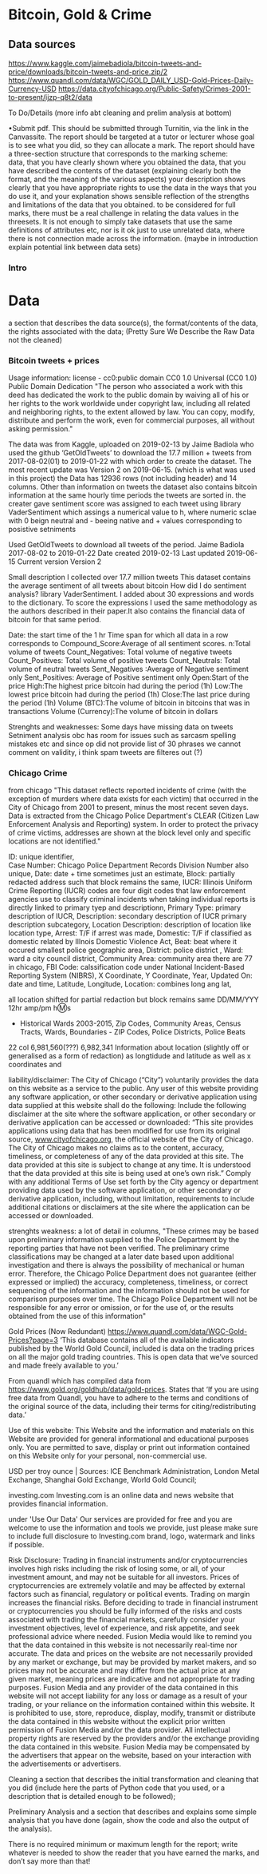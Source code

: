 # Bitcoin, Gold & Crime

## Data sources
https://www.kaggle.com/jaimebadiola/bitcoin-tweets-and-price/downloads/bitcoin-tweets-and-price.zip/2
https://www.quandl.com/data/WGC/GOLD_DAILY_USD-Gold-Prices-Daily-Currency-USD
https://data.cityofchicago.org/Public-Safety/Crimes-2001-to-present/ijzp-q8t2/data

To Do/Details (more info abt cleaning and prelim analysis at bottom)

•Submit pdf. This should be submitted through  Turnitin,  via  the  link  in  the Canvassite.  The  report  should be targeted  at  a  tutor  or  lecturer  whose  goal  is  to  see  what  you  did,  so  they can allocate a mark. The report should have a three-section structure that corresponds  to  the  marking  scheme:  
data, that you have clearly shown where you obtained the data,  that  you  have  described  the  contents  of  the  dataset  (explaining clearly  both  the  format,  and  the  meaning  of  the  various  aspects)
your description shows clearly that you have appropriate rights to use the data in the ways that you do use it, and  your  explanation  shows  sensible  reflection  of  the  strengths  and limitations  of  the  data  that  you  obtained. 
to be considered for full marks,  there  must  be  a  real  challenge  in  relating  the  data  values  in  the threesets.  It  is  not  enough  to  simply  take  datasets  that  use  the  same definitions of attributes etc, nor is it ok just to use unrelated data, where there is not connection made across the information. (maybe in introduction explain potential link between data sets)

### Intro

# Data
a  section  that  describes  the  data source(s),  the format/contents  of  the  data, the  rights  associated  with  the data;
(Pretty Sure We Describe the Raw Data not the cleaned)

### Bitcoin tweets + prices
Usage information: license - cc0:public domain CC0 1.0 Universal (CC0 1.0) Public Domain Dedication
"The person who associated a work with this deed has dedicated the work to the public domain by waiving all of his or her rights to the work worldwide under copyright law, including all related and neighboring rights, to the extent allowed by law.
You can copy, modify, distribute and perform the work, even for commercial purposes, all without asking permission." 

The data was from Kaggle, uploaded on 2019-02-13 by Jaime Badiola who used the github ‘GetOldTweets’ to download the 17.7 million + tweets from 2017-08-02(01) to 2019-01-22 with which  order to create the dataset. The most recent update was Version 2 on 2019-06-15. (which is what was used in this project) the Data has 12936 rows (not including header) and 14 columns. Other than information on tweets the dataset also contains bitcoin information at the same hourly time periods the tweets are sorted in. the creater gave  sentiment score was assigned to each tweet using library VaderSentiment which assings a numerical value to h, where numeric sclae with 0 beign neutral and - beeing native and + values corresponding to posistive setniments


Used GetOldTweets to download all tweets of the period. Jaime Badiola
2017-08-02 to 2019-01-22
Date created 2019-02-13 Last updated 2019-06-15 Current version Version 2
 
Small description
 I collected over 17.7 million tweets  This dataset contains the average sentiment of all tweets about bitcoin  How did I do sentiment analysis? library VaderSentiment. I added about 30 expressions  and words to the dictionary. To score the expressions I used the same methodology as the authors described in their paper.It also contains the financial data of bitcoin for that same period.
 
 
Date: the start time of the 1 hr Time span for which all data in a row corresponds to 
Compound_Score:Average of all sentiment scores. 
n:Total volume of tweets
Count_Negatives: Total volume of negative tweets
Count_Positives: Total volume of positive tweets
Count_Neutrals: Total volume of neutral tweets
Sent_Negatives :Average of Negative sentiment only
Sent_Positives: Average of Positive sentiment only
Open:Start of the price
High:The highest price bitcoin had during the period (1h)
Low:The lowest price bitcoin had during the period (1h)
Close:The last price during the period (1h)
Volume (BTC):The volume of bitcoin in bitcoins that was in transactions
Volume (Currency):The volume of bitcoin in dollars 
 
Strenghts and weaknesses: Some days have missing data on tweets Setniment analysis obc has room for issues such as sarcasm spelling mistakes etc and since op did not provide list of 30 phrases we cannot comment on validity, i think spam tweets are filteres out (?)

### Chicago Crime
from chicago "This dataset reflects reported incidents of crime (with the exception of murders where data exists for each victim) that occurred in the City of Chicago from 2001 to present, minus the most recent seven days. Data is extracted from the Chicago Police Department's CLEAR (Citizen Law Enforcement Analysis and Reporting) system. In order to protect the privacy of crime victims, addresses are shown at the block level only and specific locations are not identified."

ID: unique identifier,  
Case Number: Chicago Police Department Records Division Number also unique, 
Date: date + time sometimes just an estimate, 
Block: partially redacted address such that block remains the same, 
IUCR: Illinois Uniform Crime Reporting (IUCR) codes are four digit codes that law enforcement agencies use to classify criminal incidents when taking individual reports is directly linked to primary tyep and descriptionn, 
Primary Type: primary description of IUCR, 
Description: secondary description of IUCR primary description subcategory, 
Location Description: description of location like location type, 
Arrest: T/F if arrest was made, 
Domestic: T/F if classified as domestic related by Illnois Domestic Violence Act, 
Beat: beat where it occured smallest police geographic area, 
District: police district , 
Ward: ward a city council district, 
Community Area: community area there are 77 in chicago, 
FBI Code: calssification code under National Incident-Based Reporting System (NIBRS), 
X Coordinate, 
Y Coordinate, 
Year, 
Updated On: date and time, 
Latitude, 
Longitude, 
Location: combines long ang lat,

all location shifted for partial redaction but block remains same
DD/MM/YYY 12hr amp/pm h:m:s 
- Historical Wards 2003-2015, Zip Codes,	Community Areas,	Census Tracts,	Wards,	Boundaries - ZIP Codes,	Police Districts, Police Beats

22 col  6,981,560(???) 6,982,341
Information about location (slightly off or generalised as a form of redaction) as longtidude and latitude as well as x coordinates and 

liability/disclaimer: The City of Chicago (“City”) voluntarily provides the data on this website as a service to the public. 
Any user of this website providing any software application, or other secondary or derivative application using data supplied at this website shall do the following:
Include the following disclaimer at the site where the software application, or other secondary or derivative application can be accessed or downloaded:
“This site provides applications using data that has been modified for use from its original source, www.cityofchicago.org, the official website of the City of Chicago.  The City of Chicago makes no claims as to the content, accuracy, timeliness, or completeness of any of the data provided at this site.  The data provided at this site is subject to change at any time.  It is understood that the data provided at this site is being used at one’s own risk.”
Comply with any additional Terms of Use set forth by the City agency or department providing data used by the software application, or other secondary or derivative application, including, without limitation, requirements to include additional citations or disclaimers at the site where the application can be accessed or downloaded. 

strenghts weakness: a lot of detail in columns,
"These crimes may be based upon preliminary information supplied to the Police Department by the reporting parties that have not been verified. The preliminary crime classifications may be changed at a later date based upon additional investigation and there is always the possibility of mechanical or human error. Therefore, the Chicago Police Department does not guarantee (either expressed or implied) the accuracy, completeness, timeliness, or correct sequencing of the information and the information should not be used for comparison purposes over time. The Chicago Police Department will not be responsible for any error or omission, or for the use of, or the results obtained from the use of this information"

Gold Prices (Now Redundant)
https://www.quandl.com/data/WGC-Gold-Prices?page=3
‘This database contains all of the available indicators published by the World Gold Council, included is data on the trading prices on all the major gold trading countries.
This is open data that we’ve sourced and made freely available to you.’

From quandl which has compiled data from https://www.gold.org/goldhub/data/gold-prices. States that ‘If you are using free data from Quandl, you have to adhere to the terms and conditions of the original source of the data, including their terms for citing/redistributing data.’ 
 
Use of this website: This Website and the information and materials on this Website are provided for general informational and educational purposes only.
You are permitted to save, display or print out information contained on this Website only for your personal, non-commercial use.

USD per troy ounce  | Sources: ICE Benchmark Administration, London Metal Exchange, Shanghai Gold Exchange, World Gold Council;

investing.com
Investing.com is an online data and news website that provides financial information.

under 'Use Our Data' Our services are provided for free and you are welcome to use the information and tools we provide, just please make sure to include full disclosure to Investing.com brand, logo, watermark and links if possible.

Risk Disclosure: Trading in financial instruments and/or cryptocurrencies involves high risks including the risk of losing some, or all, of your investment amount, and may not be suitable for all investors. Prices of cryptocurrencies are extremely volatile and may be affected by external factors such as financial, regulatory or political events. Trading on margin increases the financial risks.
Before deciding to trade in financial instrument or cryptocurrencies you should be fully informed of the risks and costs associated with trading the financial markets, carefully consider your investment objectives, level of experience, and risk appetite, and seek professional advice where needed.
Fusion Media would like to remind you that the data contained in this website is not necessarily real-time nor accurate. The data and prices on the website are not necessarily provided by any market or exchange, but may be provided by market makers, and so prices may not be accurate and may differ from the actual price at any given market, meaning prices are indicative and not appropriate for trading purposes. Fusion Media and any provider of the data contained in this website will not accept liability for any loss or damage as a result of your trading, or your reliance on the information contained within this website.
It is prohibited to use, store, reproduce, display, modify, transmit or distribute the data contained in this website without the explicit prior written permission of Fusion Media and/or the data provider. All intellectual property rights are reserved by the providers and/or the exchange providing the data contained in this website.
Fusion Media may be compensated by the advertisers that appear on the website, based on your interaction with the advertisements or advertisers.


Cleaning
a  section  that  describes  the  initial  transformation  and  cleaning  that you  did  (include  here  the parts  of  Python code  that  you  used,  or  a description  that  is  detailed  enough  to  be followed);  

Preliminary Analysis
and  a  section  that describes  and  explains some simple  analysis  that  you  have  done  (again, show the code and also the output of the analysis). 

There is no required minimum or maximum length for the report; write whatever is needed to show the reader that you have earned the marks, and don’t say more than that!

